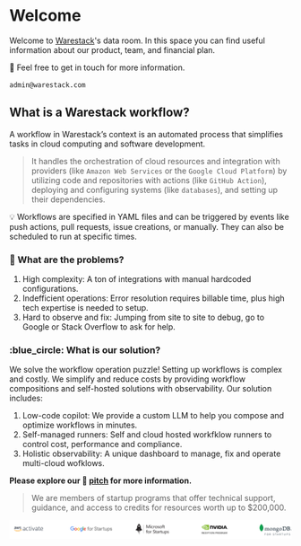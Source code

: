 # Welcome

Welcome to <a href="https://www.warestack.com" target="_blank">Warestack</a>'s data room. In this space you can find useful information about our product, team, and financial plan.

:email: Feel free to get in touch for more information.
```
admin@warestack.com
```

## What is a Warestack workflow?

A workflow in Warestack’s context is an automated process that simplifies tasks in cloud computing and software development. 

> It handles the orchestration of cloud resources and integration with providers (like `Amazon Web Services` or the `Google Cloud Platform`) by utilizing code and repositories with actions (like `GitHub Action`), deploying and configuring systems (like `databases`), and setting up their dependencies.

:bulb: Workflows are specified in YAML files and can be triggered by events like push actions, pull requests, issue creations, or manually. They can also be scheduled to run at specific times.

### :red_circle: What are the problems?

1. High complexity: A ton of integrations with manual hardcoded configurations.
2. Indefficient operations: Error resolution requires billable time, plus high tech expertise is needed to setup.
3. Hard to observe and fix: Jumping from site to site to debug, go to Google or Stack Overflow to ask for help.

### :blue_circle:  What is our solution?

We solve the workflow operation puzzle! Setting up workflows is complex and costly. We simplify and reduce costs by providing workflow compositions and self-hosted solutions with observability. Our solution includes:

1. Low-code copilot: We provide a custom LLM to help you compose and optimize workflows in minutes.
2. Self-managed runners: Self and cloud hosted workfklow runners to control cost, performance and compliance.
3. Holistic observability: A unique dashboard to manage, fix and operate multi-cloud wofklows.

**Please explore our :paperclip: [pitch](1_pitch.md) for more information.**

> We are members of startup programs that offer technical support, guidance, and access to credits for resources worth up to $200,000.

<img src="assets/images/group.svg" alt="Stelios" width="1250"/>

 